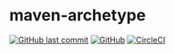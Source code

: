 # maven-archetype

[![GitHub last commit](https://img.shields.io/github/last-commit/stephan-mueller/maven-archetype)](https://github.com/stephan-mueller/maven-archetype/commits) 
[![GitHub](https://img.shields.io/github/license/stephan-mueller/maven-archetype)](https://github.com/stephan-mueller/maven-archetype/blob/master/LICENSE)
[![CircleCI](https://circleci.com/gh/stephan-mueller/maven-archetype.svg?style=shield)](https://app.circleci.com/pipelines/github/stephan-mueller/maven-archetype)